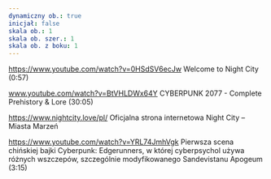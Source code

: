 ```yaml
---
dynamiczny ob.: true
inicjał: false
skala ob.: 1
skala ob. szer.: 1
skala ob. z boku: 1
---
```


https://www.youtube.com/watch?v=0HSdSV6ecJw Welcome to Night City (0:57)

www.youtube.com/watch?v=BtVHLDWx64Y CYBERPUNK 2077 - Complete Prehistory & Lore (30:05)

https://www.nightcity.love/pl/ Oficjalna strona internetowa Night City – Miasta Marzeń

https://www.youtube.com/watch?v=YRL74JmhVgk Pierwsza scena chińskiej bajki Cyberpunk: Edgerunners, w której cyberpsychol używa różnych wszczepów, szczególnie modyfikowanego Sandevistanu Apogeum (3:15)